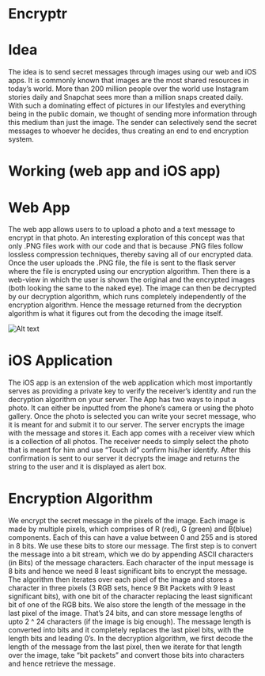 # Encryptr

# Idea

The idea is to send secret messages through images using our web and iOS apps. It is commonly known that images are the most shared resources in today’s world. More than 200 million people over the world use Instagram stories daily and Snapchat sees more than a million snaps created daily. With such a dominating effect of pictures in our lifestyles and everything being in the public domain, we thought of sending more information through this medium than just the image. The sender can selectively send the secret messages to whoever he decides, thus creating an end to end encryption system.

# Working (web app and iOS app)

# Web App

The web app allows users to to upload a photo and a text message to encrypt in that photo. An interesting exploration of this concept was that only .PNG files work with our code and that is because .PNG files follow lossless compression techniques, thereby saving all of our encrypted data.
Once the user uploads the .PNG file, the file is sent to the flask server where the file is encrypted using our encryption algorithm.
Then there is a web-view in which the user is shown the original and the encrypted images (both looking the same to the naked eye).
The image can then be decrypted by our decryption algorithm, which runs completely independently of the encryption algorithm. Hence the message returned from the decryption algorithm is what it figures out from the decoding the image itself.

![Alt text](https://cloud.githubusercontent.com/assets/6327394/25769693/119e129c-31e6-11e7-9782-c5323c20c17c.png)

# iOS Application

The iOS app is an extension of the web application which most importantly serves as providing a private key to verify the receiver’s identity and run the decryption algorithm on your server. The App has two ways to input a photo. It can either be inputted from the phone’s camera or using the photo gallery. Once the photo is selected you can write your secret message, who it is meant for and submit it to our server. The server encrypts the image with the message and stores it. Each app comes with a receiver view which is a collection of all photos. The receiver needs to simply select the photo that is meant for him and use “Touch id” confirm his/her identify. After this confirmation is sent to our server it decrypts the image and returns the string to the user and it is displayed as alert box. 

# Encryption Algorithm

We encrypt the secret message in the pixels of the image. Each image is made by multiple pixels, which comprises of R (red), G (green) and B(blue) components. Each of this can have a value between 0 and 255 and is stored in 8 bits. We use these bits to store our message. 
The first step is to convert the message into a bit stream, which we do by appending ASCII characters (in Bits) of the message characters. Each character of the input message is 8 bits and hence we need 8 least significant bits to encrypt the message. The algorithm then iterates over each pixel of the image and stores a character in three pixels (3 RGB sets, hence 9 Bit Packets with 9 least significant bits), with one bit of the character replacing the least significant bit of one of the RGB bits.
We also store the length of the message in the last pixel of the image. That’s 24 bits, and can store message lengths of upto 2 ^ 24 characters (if the image is big enough). The message length is converted into bits and it completely replaces the last pixel bits, with the length bits and leading 0’s. In the decryption algorithm, we first decode the length of the message from the last pixel, then we iterate for that length over the image, take “bit packets” and convert those bits into characters and hence retrieve the message. 
